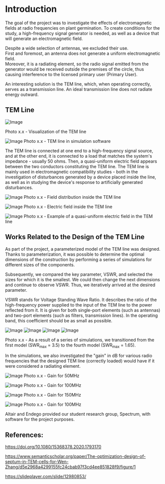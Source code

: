 

# Introduction

The goal of the project was to investigate the effects of electromagnetic fields at radio frequencies on plant germination. To create conditions for the study, a high-frequency signal generator is needed, as well as a device that will generate an electromagnetic field.

Despite a wide selection of antennas, we excluded their use.  
First and foremost, an antenna does not generate a uniform electromagnetic field.  
Moreover, it is a radiating element, so the radio signal emitted from the generator would be received outside the premises of the circle, thus causing interference to the licensed primary user (Primary User).

An interesting solution is the TEM line, which, when operating correctly, serves as a transmission line. An ideal transmission line does not radiate energy outward.

## TEM Line
![Image](imagesAndVideos/photo1.png)

Photo x.x - Visualization of the TEM line  

![Image](imagesAndVideos/photo2.png)
Photo x.x - TEM line in simulation software

The TEM line is connected at one end to a high-frequency signal source, and at the other end, it is connected to a load that matches the system's impedance - usually 50 ohms. Then, a quasi-uniform electric field appears between the two conductors constituting the TEM line. The TEM line is mainly used in electromagnetic compatibility studies - both in the investigation of disturbances generated by a device placed inside the line, as well as in studying the device's response to artificially generated disturbances.

![Image](imagesAndVideos/photo3.png)
Photo x.x - Field distribution inside the TEM line  

![Image](imagesAndVideos/photo4.png)
Photo x.x - Electric field inside the TEM line


![Image](imagesAndVideos/photo5.png)
Photo x.x - Example of a quasi-uniform electric field in the TEM line

## Works Related to the Design of the TEM Line

As part of the project, a parameterized model of the TEM line was designed.  
Thanks to parameterization, it was possible to determine the optimal dimensions of the construction by performing a series of simulations for different sizes of the components.

Subsequently, we compared the key parameter, VSWR, and selected the sizes for which it is the smallest. We could then change the next dimensions and continue to observe VSWR. Thus, we iteratively arrived at the desired parameter.

VSWR stands for Voltage Standing Wave Ratio. It describes the ratio of the high-frequency power supplied to the input of the TEM line to the power reflected from it. It is given for both single-port elements (such as antennas) and two-port elements (such as filters, transmission lines). In the operating band, this coefficient should be as small as possible.

![Image](imagesAndVideos/photo6.png)
![Image](imagesAndVideos/photo7.png)
![Image](imagesAndVideos/photo8.png)
![Image](imagesAndVideos/photo9.png)


Photo x.x - As a result of a series of simulations, we transitioned from the first model (SWR<sub>max</sub> = 3.5) to the fourth model (SWR<sub>max</sub> = 1.65).

In the simulations, we also investigated the "gain" in dB for various radio frequencies that the designed TEM line (correctly loaded) would have if it were considered a radiating element.

![Image](imagesAndVideos/photo10.png)
Photo x.x - Gain for 50MHz  

![Image](imagesAndVideos/photo11.png)
Photo x.x - Gain for 100MHz

![Image](imagesAndVideos/photo12.png)
Photo x.x - Gain for 150MHz  

![Image](imagesAndVideos/photo13.png)
Photo x.x - Gain for 100MHz

Altair and Endego provided our student research group, Spectrum, with software for the project purposes.

## References:

<https://doi.org/10.1080/15368378.2020.1793170>

<https://www.semanticscholar.org/paper/The-optimization-design-of-septum-in-TEM-cells-for-Wen-Zhang/d5e2968a4299155fc24cbab97f3cd4ee851828f9/figure/1>

<https://slideplayer.com/slide/12980853/>
